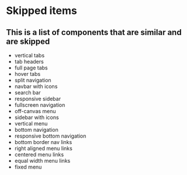 # Skipped items
## This is a list of components that are similar and are skipped

- vertical tabs
- tab headers
- full page tabs
- hover tabs
- split navigation
- navbar with icons
- search bar
- responsive sidebar
- fullscreen navigation
- off-canvas menu
- sidebar with icons
- vertical menu
- bottom navigation
- responsive bottom navigation
- bottom border nav links
- right aligned menu links
- centered menu links
- equal width menu links
- fixed menu
